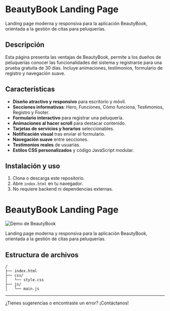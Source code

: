 # BeautyBook Landing Page

Landing page moderna y responsiva para la aplicación BeautyBook, orientada a la gestión de citas para peluquerías.

## Descripción

Esta página presenta las ventajas de BeautyBook, permite a los dueños de peluquerías conocer las funcionalidades del sistema y registrarse para una prueba gratuita de 30 días. Incluye animaciones, testimonios, formulario de registro y navegación suave.

## Características

- **Diseño atractivo y responsivo** para escritorio y móvil.
- **Secciones informativas**: Hero, Funciones, Cómo funciona, Testimonios, Registro y Footer.
- **Formulario interactivo** para registrar una peluquería.
- **Animaciones al hacer scroll** para destacar contenido.
- **Tarjetas de servicios y horarios** seleccionables.
- **Notificación visual** tras enviar el formulario.
- **Navegación suave** entre secciones.
- **Testimonios reales** de usuarias.
- **Estilos CSS personalizados** y código JavaScript modular.

## Instalación y uso

1. Clona o descarga este repositorio.
2. Abre `index.html` en tu navegador.
3. No requiere backend ni dependencias externas.

# BeautyBook Landing Page

![Demo de BeautyBook](root.gif)

Landing page moderna y responsiva para la aplicación BeautyBook, orientada a la gestión de citas para peluquerías.

## Estructura de archivos

```
/
├── index.html
├── css/
│   └── style.css
├── js/
│   └── main.js
```

---

¿Tienes sugerencias o encontraste un error? ¡Contáctanos!
